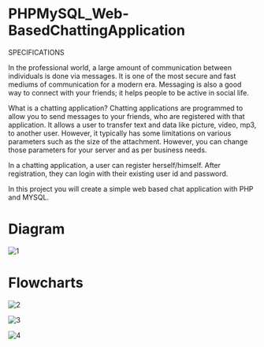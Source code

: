 # PHPMySQL_Web-BasedChattingApplication

SPECIFICATIONS 

In the professional world, a large amount of communication between individuals is done via messages. It is one of the most secure and fast mediums of communication for a modern era. Messaging is also a good way to connect with your friends; it helps people to be active in social life. 

What is a chatting application? Chatting applications are programmed to allow you to send messages to your friends, who are registered with that application. It allows a user to transfer text and data like picture, video, mp3, to another user. However, it typically has some limitations on various parameters such as the size of the attachment. However, you can change those parameters for your server and as per business needs. 

In a chatting application, a user can register herself/himself. After registration, they can login with their existing user id and password. 

In this project you will create a simple web based chat application with PHP and MYSQL. 

# Diagram

![1](https://user-images.githubusercontent.com/72087494/140139862-db86e834-0623-460a-b9ca-638dc00e651e.png)

# Flowcharts

![2](https://user-images.githubusercontent.com/72087494/140139886-c86210b6-aa4a-4d95-9a28-066d7cd6f8cd.png)

![3](https://user-images.githubusercontent.com/72087494/140139895-8351141f-8954-412e-a789-a2507c5ad29e.png)

![4](https://user-images.githubusercontent.com/72087494/140139902-26f5575e-5448-4cd1-87e1-9ec6894e4b52.png)
